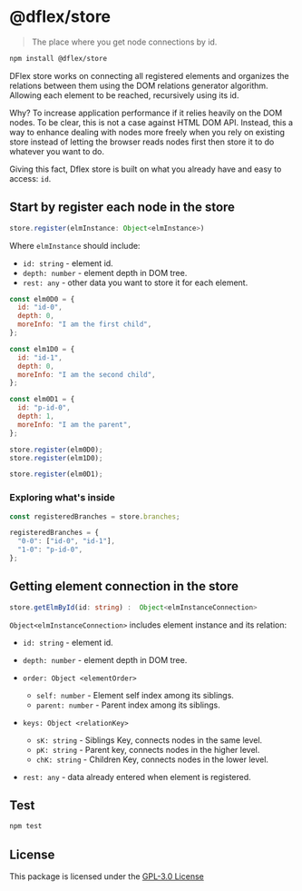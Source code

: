 # @dflex/store

> The place where you get node connections by id.

```bash
npm install @dflex/store
```

DFlex store works on connecting all registered elements and organizes the
relations between them using the DOM relations generator algorithm. Allowing
each element to be reached, recursively using its id.

Why? To increase application performance if it relies heavily on the DOM nodes. To
be clear, this is not a case against HTML DOM API. Instead, this a way to
enhance dealing with nodes more freely when you rely on existing store instead
of letting the browser reads nodes first then store it to do whatever you want
to do.

Giving this fact, Dflex store is built on what you already have and easy to
access: `id`.

## Start by register each node in the store

```ts
store.register(elmInstance: Object<elmInstance>)
```

Where `elmInstance` should include:

- `id: string` - element id.
- `depth: number` - element depth in DOM tree.
- `rest: any` - other data you want to store it for each element.

```js
const elm0D0 = {
  id: "id-0",
  depth: 0,
  moreInfo: "I am the first child",
};

const elm1D0 = {
  id: "id-1",
  depth: 0,
  moreInfo: "I am the second child",
};

const elm0D1 = {
  id: "p-id-0",
  depth: 1,
  moreInfo: "I am the parent",
};

store.register(elm0D0);
store.register(elm1D0);

store.register(elm0D1);
```

### Exploring what's inside

```js
const registeredBranches = store.branches;

registeredBranches = {
  "0-0": ["id-0", "id-1"],
  "1-0": "p-id-0",
};
```

## Getting element connection in the store

```ts
store.getElmById(id: string) :  Object<elmInstanceConnection>
```

`Object<elmInstanceConnection>` includes element instance and its relation:

- `id: string` - element id.

- `depth: number` - element depth in DOM tree.

- `order: Object <elementOrder>`

  - `self: number` - Element self index among its siblings.
  - `parent: number` - Parent index among its siblings.

- `keys: Object <relationKey>`

  - `sK: string` - Siblings Key, connects nodes in the same level.
  - `pK: string` - Parent key, connects nodes in the higher level.
  - `chK: string` - Children Key, connects nodes in the lower level.

- `rest: any` - data already entered when element is registered.

## Test

```sh
npm test
```

## License

This package is licensed under the [GPL-3.0 License](https://github.com/jalal246/dflex/tree/master/packages/store/LICENSE)
